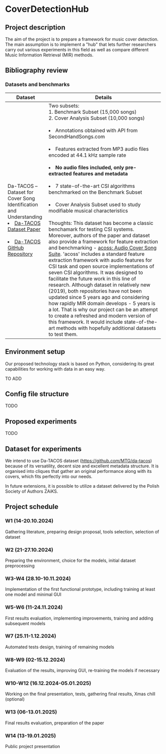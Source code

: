# CoverDetectionHub

## Project description

The aim of the project is to prepare a framework for music cover detection. The main assumption is to implement a "hub" that lets further researchers carry out various experiments in this field as well as compare different Music Information Retrieval (MIR) methods.

## Bibliography review

### Datasets and benchmarks

| **Dataset**                | **Details**                                                                 |
|-----------------------------------|-----------------------------------------------------------------------------|
| Da-TACOS – <br>Dataset for Cover Song Identification<br> and Understanding <br> <li>[Da-TACOS Dataset Paper](https://archives.ismir.net/ismir2019/paper/000038.pdf)</li>  <br> <li>[Da-TACOS GitHub Repository](https://github.com/MTG/da-tacos)</li>  | Two subsets: <br> 1. Benchmark Subset (15,000 songs) <br> 2. Cover Analysis Subset (10,000 songs) <br> <br> <li>Annotations obtained with API from SecondHandSongs.com</li> <br> <li>Features extracted from MP3 audio files encoded at 44.1 kHz sample rate</li> <br> <li>**No audio files included, only pre-extracted features and metadata**</li> <br> <li>7 state-of-the-art CSI algorithms benchmarked on the Benchmark Subset</li> <br> <li>Cover Analysis Subset used to study modifiable musical characteristics  </li>   <br> Thoughts: This dataset has become a classic benchamark for testing CSI systems. Moreover, authors of the paper and dataset also provide a  framework for feature extraction and benchmarking - [acoss: Audio Cover Song Suite](https://github.com/furkanyesiler/acoss). 'acoss' includes a standard feature extraction framework with audio features for CSI task and open source implementations of seven CSI algorithms. It was designed to facilitate the future work in this line of research. Although dataset in relatively new (2019), both repositories have not been updated since 5 years ago and considering how rapidly MIR domain develops - 5 years is a lot. That is why our project can be an attempt to create a refreshed and modern version of this framework. It would include state-of-the-art methods with hopefully additional datasets to test them.


## Environment setup
Our proposed technology stack is based on Python, considering its great capabilities for working with data in an easy way.

TO ADD

## Config file structure

TODO

## Proposed experiments

TODO

## Dataset for experiments

We intend to use Da-TACOS dataset (https://github.com/MTG/da-tacos) because of its versatility, decent size and excellent metadata structure. It is organised into cliques that gather an original performance along with its covers, which fits perfectly into our needs.

In future extensions, it is possible to utilize a dataset delivered by the Polish Society of Authors ZAiKS.

## Project schedule
### W1 (14-20.10.2024)

Gathering literature, preparing design proposal, tools selection, selection of dataset

### W2 (21-27.10.2024)

Preparing the environment, choice for the models, initial dataset preprocessing

### W3-W4 (28.10-10.11.2024)

Implementation of the first functional prototype, including training at least one model and minimal GUI

### W5-W6 (11-24.11.2024)

First results evaluation, implementing improvements, training and adding subsequent models

### W7 (25.11-1.12.2024)

Automated tests design, training of remaining models

### W8-W9 (02-15.12.2024)

Evaluation of the results, improving GUI, re-training the models if necessary

### W10-W12 (16.12.2024-05.01.2025)

Working on the final presentation, tests, gathering final results, Xmas chill (optional)

### W13 (06-13.01.2025)

Final results evaluation, preparation of the paper

### W14 (13-19.01.2025)

Public project presentation

